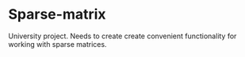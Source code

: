 # Sparse-matrix
University project. Needs to create create convenient functionality for working with sparse matrices.

